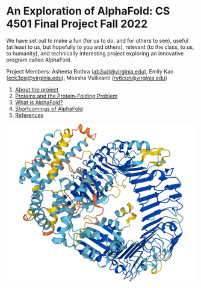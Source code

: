 # An Exploration of AlphaFold: CS 4501 Final Project Fall 2022  
We have set out to make a fun (for us to do, and for others to see), useful (at least to us, but hopefully to you and others), relevant (to the class, to us, to humanity), and technically interesting project exploring an innovative program called AlphaFold.  
  
Project Members: Asheeta Bothra (<ab3wjt@virginia.edu>), Emily Kao (<eck3pxj@virginia.edu>), Meesha Vullikanti (<rv6cun@virginia.edu>) <br>
1. [About the project](https://eckao.github.io/compbio-alphafold-project/about)  
2. [Proteins and the Protein-Folding Problem](https://eckao.github.io/compbio-alphafold-project/proteinstructures)
3. [What is AlphaFold?](https://eckao.github.io/compbio-alphafold-project/alphafold)
4. [Shortcomings of AlphaFold](https://eckao.github.io/compbio-alphafold-project/shortcomings)
5. [References](https://eckao.github.io/compbio-alphafold-project/references)  

![AlphaFold Image](./docs/assets/alphafold_image.jpeg "AlphaFold Image")  

